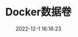 ---
title: Docker数据卷
date: 2022-12-1 16:16:23
permalink: /tool/docker/juan/
categories:
  - docker
tags:
  - docker
---